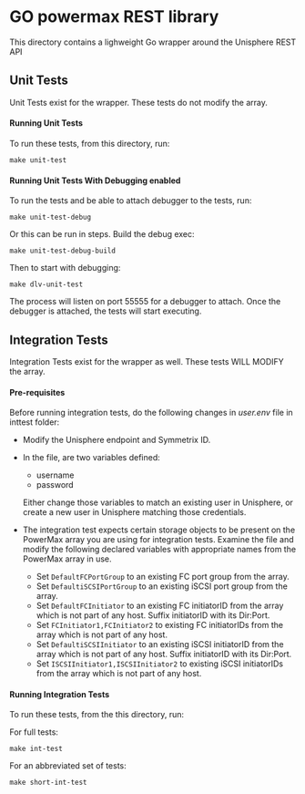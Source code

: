 # GO powermax REST library
This directory contains a lighweight Go wrapper around the Unisphere REST API

## Unit Tests
Unit Tests exist for the wrapper. These tests do not modify the array.

#### Running Unit Tests
To run these tests, from this directory, run:
```
make unit-test
```

#### Running Unit Tests With Debugging enabled
To run the tests and be able to attach debugger to the tests, run:
```
make unit-test-debug
```

Or this can be run in steps. Build the debug exec:

```
make unit-test-debug-build
```

Then to start with debugging:

```
make dlv-unit-test
```

The process will listen on port 55555 for a debugger to attach. Once the debugger is attached, the tests will start executing.

## Integration Tests
Integration Tests exist for the wrapper as well. These tests WILL MODIFY the array.

#### Pre-requisites
Before running integration tests, do the following changes in _user.env_ file in inttest folder:

* Modify the Unisphere endpoint and Symmetrix ID.

* In the file, are two variables defined:
    * username
    * password
 
   Either change those variables to match an existing user in Unisphere, or create
   a new user in Unisphere matching those credentials.

* The integration test expects certain storage objects to be present on the PowerMax array you are using for integration tests. Examine the file and modify the following declared variables with appropriate names from the PowerMax array in use.
    * Set `DefaultFCPortGroup` to an existing FC port group from the array.
    * Set `DefaultiSCSIPortGroup` to an existing iSCSI port group from the array.
    * Set `DefaultFCInitiator` to an existing FC initiatorID from the array which is not part of any host. Suffix initiatorID with its Dir:Port.
    * Set `FCInitiator1,FCInitiator2` to existing FC initiatorIDs from the array which is not part of any host.
    * Set `DefaultiSCSIInitiator` to an existing iSCSI initiatorID from the array which is not part of any host. Suffix initiatorID with its Dir:Port.
    * Set `ISCSIInitiator1,ISCSIInitiator2` to existing iSCSI initiatorIDs from the array which is not part of any host.

#### Running Integration Tests
To run these tests, from the this directory, run:

For full tests:
```
make int-test
```

For an abbreviated set of tests:
```
make short-int-test
```

